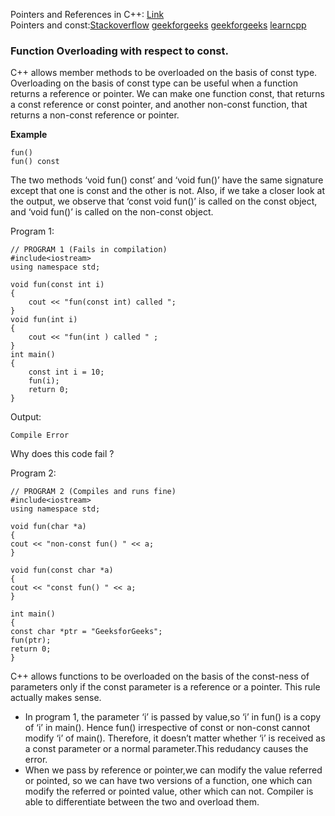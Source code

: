 Pointers and References in C++: [Link](https://github.com/TejasViswa/PIC10B_Disc1B_Disc2B/blob/main/Week_1/Pointers_and_memory.md)        
Pointers and const:[Stackoverflow](https://stackoverflow.com/questions/1143262/what-is-the-difference-between-const-int-const-int-const-and-int-const)  [geekforgeeks](https://www.geeksforgeeks.org/difference-between-const-int-const-int-const-and-int-const/) [geekforgeeks](https://www.geeksforgeeks.org/difference-between-constant-pointer-pointers-to-constant-and-constant-pointers-to-constants/) [learncpp](https://www.learncpp.com/cpp-tutorial/pointers-and-const/)

### Function Overloading with respect to const.
C++ allows member methods to be overloaded on the basis of const type. Overloading on the basis of const type can be useful when a function returns a reference or pointer.
We can make one function const, that returns a const reference or const pointer, and another non-const function, that returns a non-const reference or pointer.

**Example**
```
fun() 
fun() const 
```
The two methods ‘void fun() const’ and ‘void fun()’ have the same signature except that one is const and the other is not.
Also, if we take a closer look at the output, we observe that ‘const void fun()’ is called on the const object, and ‘void fun()’ is called on the non-const object.            

Program 1:
```
// PROGRAM 1 (Fails in compilation)
#include<iostream>
using namespace std;
 
void fun(const int i)
{
    cout << "fun(const int) called ";
}
void fun(int i)
{
    cout << "fun(int ) called " ;
}
int main()
{
    const int i = 10;
    fun(i);
    return 0;
}
```
Output:
```
Compile Error
```
Why does this code fail ?                 

Program 2:
```
// PROGRAM 2 (Compiles and runs fine)
#include<iostream>
using namespace std;
 
void fun(char *a)
{
cout << "non-const fun() " << a;
}
 
void fun(const char *a)
{
cout << "const fun() " << a;
}
 
int main()
{
const char *ptr = "GeeksforGeeks";
fun(ptr);
return 0;
}
```
C++ allows functions to be overloaded on the basis of the const-ness of parameters only if the const parameter is a reference or a pointer. 
This rule actually makes sense.           
- In program 1, the parameter ‘i’ is passed by value,so ‘i’ in fun() is a copy of ‘i’ in main(). Hence fun() irrespective of const or non-const cannot modify ‘i’ of main().
Therefore, it doesn’t matter whether ‘i’ is received as a const parameter or a normal parameter.This redudancy causes the error.                
- When we pass by reference or pointer,we can modify the value referred or pointed, so we can have two versions of a function,
one which can modify the referred or pointed value, other which can not. Compiler is able to differentiate between the two and overload them.
